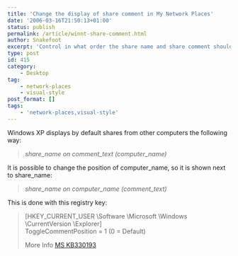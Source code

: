 ```yaml
---
title: 'Change the display of share comment in My Network Places'
date: '2006-03-16T21:50:13+01:00'
status: publish
permalink: /article/winnt-share-comment.html
author: Snakefoot
excerpt: 'Control in what order the share name and share comment should be shown in My Network Places.'
type: post
id: 415
category:
    - Desktop
tag:
    - network-places
    - visual-style
post_format: []
tags:
    - 'network-places,visual-style'
---
```

Windows XP displays by default shares from other computers the following way:

> *share\_name on comment\_text (computer\_name)*

 It is possible to change the position of computer\_name, so it is shown next to share\_name:
 > *share\_name on computer\_name (comment\_text)*

 This is done with this registry key:
> \[HKEY\_CURRENT\_USER \\Software \\Microsoft \\Windows \\CurrentVersion \\Explorer\]  
>  ToggleCommentPosition = 1 (0 = Default)  
>   
>  More Info [MS KB330193](http://support.microsoft.com/kb/330193 "The computer description appears before the computer name in Windows XP [Q330193]")